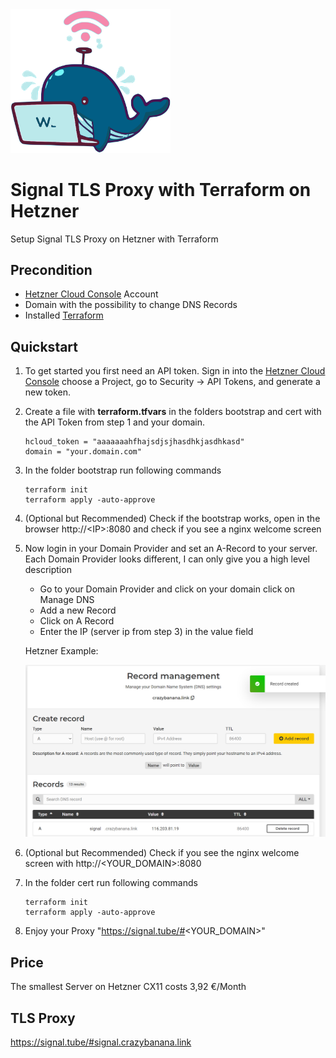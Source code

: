 
<img src="docs/icon.png"  width=256>

# Signal TLS Proxy with Terraform on Hetzner

Setup Signal TLS Proxy on Hetzner with Terraform

## Precondition

* [Hetzner Cloud Console](https://accounts.hetzner.com/login) Account
* Domain with the possibility to change DNS Records
* Installed [Terraform](https://learn.hashicorp.com/tutorials/terraform/install-cli)

## Quickstart

1. To get started you first need an API token. Sign in into the [Hetzner Cloud Console](https://accounts.hetzner.com/login) choose a Project, go to Security → API Tokens, and generate a new token.
2. Create a file with **terraform.tfvars** in the folders bootstrap and cert with the API Token from step 1 and your domain.

       hcloud_token = "aaaaaaahfhajsdjsjhasdhkjasdhkasd"
       domain = "your.domain.com"
 
3. In the folder bootstrap run following commands

       terraform init
       terraform apply -auto-approve

4. (Optional but Recommended) Check if the bootstrap works, open in the browser http://\<IP\>:8080 and check if you see a nginx welcome screen

5. Now login in your Domain Provider and set an A-Record to your server.
Each Domain Provider looks different, I can only give you a high level description

   * Go to your Domain Provider and click on your domain
click on Manage DNS
   * Add a new Record
   * Click on A Record
   * Enter the IP (server ip from step 3) in the value field
 
   Hetzner Example:
   
   <img src="docs/dns_hetzner.png"  width=512>

6. (Optional but Recommended) Check if you see the nginx welcome screen with http://<YOUR_DOMAIN>:8080 

7. In the folder cert run following commands

       terraform init
       terraform apply -auto-approve

8. Enjoy your Proxy "https://signal.tube/#<YOUR_DOMAIN>"

## Price

The smallest Server on Hetzner CX11 costs 3,92 €/Month

## TLS Proxy

https://signal.tube/#signal.crazybanana.link